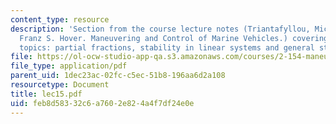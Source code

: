 ```yaml
---
content_type: resource
description: 'Section from the course lecture notes (Triantafyllou, Michael S., and
  Franz S. Hover. Maneuvering and Control of Marine Vehicles.) covering the following
  topics: partial fractions, stability in linear systems and general stability.'
file: https://ol-ocw-studio-app-qa.s3.amazonaws.com/courses/2-154-maneuvering-and-control-of-surface-and-underwater-vehicles-13-49-fall-2004/feb8d58332c6a7602e824a4f7df24e0e_lec15.pdf
file_type: application/pdf
parent_uid: 1dec23ac-02fc-c5ec-51b8-196aa6d2a108
resourcetype: Document
title: lec15.pdf
uid: feb8d583-32c6-a760-2e82-4a4f7df24e0e
---
```

